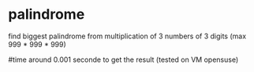 # palindrome
find biggest palindrome from multiplication of 3 numbers of 3 digits (max 999 * 999 * 999)

#time
around 0.001 seconde to get the result (tested on VM opensuse)
